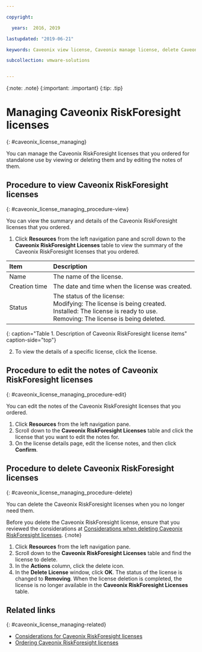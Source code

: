 ```yaml
---

copyright:

  years:  2016, 2019

lastupdated: "2019-06-21"

keywords: Caveonix view license, Caveonix manage license, delete Caveonix license

subcollection: vmware-solutions


---
```


{:note: .note}
{:important: .important}
{:tip: .tip}

# Managing Caveonix RiskForesight licenses
{: #caveonix_license_managing}

You can manage the Caveonix RiskForesight licenses that you ordered for standalone use by viewing or deleting them and by editing the notes of them.

## Procedure to view Caveonix RiskForesight licenses
{: #caveonix_license_managing_procedure-view}

You can view the summary and details of the Caveonix RiskForesight licenses that you ordered.

1. Click **Resources** from the left navigation pane and scroll down to the **Caveonix RiskForesight Licenses** table to view the summary of  the Caveonix RiskForesight licenses that you ordered.

| Item | Description |
|:-----|:------------|
| Name | The name of the license. |
| Creation time | The date and time when the license was created. |
| Status | The status of the license: <br>Modifying: The license is being created.<br>Installed: The license is ready to use.<br>Removing: The license is being deleted. |
{: caption="Table 1. Description of Caveonix RiskForesight license items" caption-side="top"}

2. To view the details of a specific license, click the license.

## Procedure to edit the notes of Caveonix RiskForesight licenses
{: #caveonix_license_managing_procedure-edit}

You can edit the notes of the Caveonix RiskForesight licenses that you ordered.

1. Click **Resources** from the left navigation pane.
2. Scroll down to the **Caveonix RiskForesight Licenses** table and click the license that you want to edit the notes for.
3. On the license details page, edit the license notes, and then click **Confirm**.

## Procedure to delete Caveonix RiskForesight licenses
{: #caveonix_license_managing_procedure-delete}

You can delete the Caveonix RiskForesight licenses when you no longer need them.

Before you delete the Caveonix RiskForesight license, ensure that you reviewed the considerations at [Considerations when deleting Caveonix RiskForesight licenses](/docs/services/vmwaresolutions/services?topic=vmware-solutions-caveonix_license_considerations#caveonix_license_considerations-remove).
{:note}

1. Click **Resources** from the left navigation pane.
2. Scroll down to the **Caveonix RiskForesight Licenses** table and find the license to delete.
3. In the **Actions** column, click the delete icon.
4. In the **Delete License** window, click **OK**.
   The status of the license is changed to **Removing**. When the license deletion is completed, the license is no longer available in the **Caveonix RiskForesight Licenses** table.

## Related links
{: #caveonix_license_managing-related}

* [Considerations for Caveonix RiskForesight licenses](/docs/services/vmwaresolutions/services?topic=vmware-solutions-caveonix_license_considerations)
* [Ordering Caveonix RiskForesight licenses](/docs/services/vmwaresolutions/services?topic=vmware-solutions-caveonix_license_ordering)
